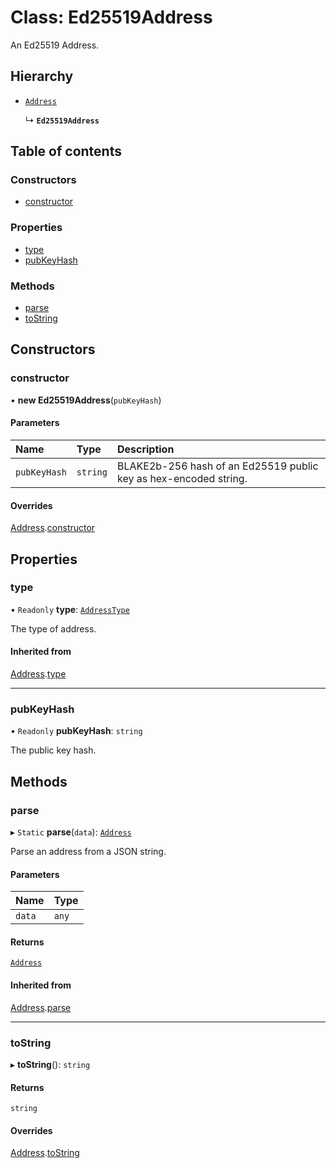 # Class: Ed25519Address

An Ed25519 Address.

## Hierarchy

- [`Address`](Address.md)

  ↳ **`Ed25519Address`**

## Table of contents

### Constructors

- [constructor](Ed25519Address.md#constructor)

### Properties

- [type](Ed25519Address.md#type)
- [pubKeyHash](Ed25519Address.md#pubkeyhash)

### Methods

- [parse](Ed25519Address.md#parse)
- [toString](Ed25519Address.md#tostring)

## Constructors

### constructor

• **new Ed25519Address**(`pubKeyHash`)

#### Parameters

| Name | Type | Description |
| :------ | :------ | :------ |
| `pubKeyHash` | `string` | BLAKE2b-256 hash of an Ed25519 public key as hex-encoded string. |

#### Overrides

[Address](Address.md).[constructor](Address.md#constructor)

## Properties

### type

• `Readonly` **type**: [`AddressType`](../enums/AddressType.md)

The type of address.

#### Inherited from

[Address](Address.md).[type](Address.md#type)

___

### pubKeyHash

• `Readonly` **pubKeyHash**: `string`

The public key hash.

## Methods

### parse

▸ `Static` **parse**(`data`): [`Address`](Address.md)

Parse an address from a JSON string.

#### Parameters

| Name | Type |
| :------ | :------ |
| `data` | `any` |

#### Returns

[`Address`](Address.md)

#### Inherited from

[Address](Address.md).[parse](Address.md#parse)

___

### toString

▸ **toString**(): `string`

#### Returns

`string`

#### Overrides

[Address](Address.md).[toString](Address.md#tostring)
